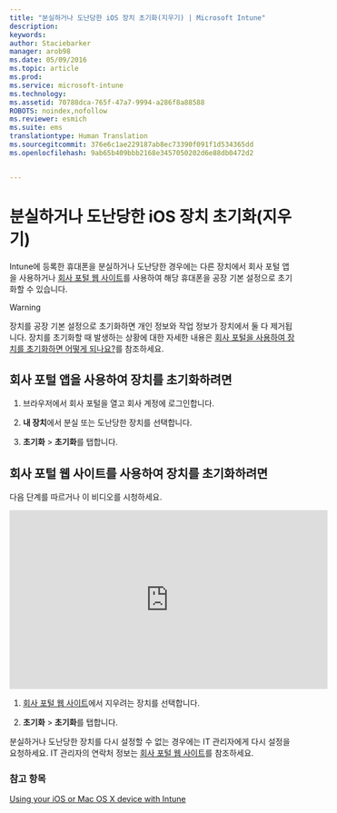 ```yaml
---
title: "분실하거나 도난당한 iOS 장치 초기화(지우기) | Microsoft Intune"
description: 
keywords: 
author: Staciebarker
manager: arob98
ms.date: 05/09/2016
ms.topic: article
ms.prod: 
ms.service: microsoft-intune
ms.technology: 
ms.assetid: 70788dca-765f-47a7-9994-a286f8a88588
ROBOTS: noindex,nofollow
ms.reviewer: esmich
ms.suite: ems
translationtype: Human Translation
ms.sourcegitcommit: 376e6c1ae229187ab8ec73390f091f1d534365dd
ms.openlocfilehash: 9ab65b409bbb2168e3457050202d6e88db0472d2


---
```



# 분실하거나 도난당한 iOS 장치 초기화(지우기)

Intune에 등록한 휴대폰을 분실하거나 도난당한 경우에는 다른 장치에서 회사 포털 앱을 사용하거나 [회사 포털 웹 사이트](http://portal.manage.microsoft.com)를 사용하여 해당 휴대폰을 공장 기본 설정으로 초기화할 수 있습니다.

> [!WARNING]
> 장치를 공장 기본 설정으로 초기화하면 개인 정보와 작업 정보가 장치에서 둘 다 제거됩니다. 장치를 초기화할 때 발생하는 상황에 대한 자세한 내용은 [회사 포털을 사용하여 장치를 초기화하면 어떻게 되나요?](what-happens-if-you-reset-your-device-using-the-company-portal-ios.md)를 참조하세요.

## 회사 포털 앱을 사용하여 장치를 초기화하려면

1.  브라우저에서 회사 포털을 열고 회사 계정에 로그인합니다.

2.  **내 장치**에서 분실 또는 도난당한 장치를 선택합니다.

3.  **초기화** &gt; **초기화**를 탭합니다.

## 회사 포털 웹 사이트를 사용하여 장치를 초기화하려면

다음 단계를 따르거나 이 비디오를 시청하세요.

<iframe width="560" height="315" src="https://www.youtube.com/embed/watch?v=6UFtBrBWUUI&feature=youtu.be" frameborder="0" allowfullscreen></iframe>

1.  [회사 포털 웹 사이트](http://portal.manage.microsoft.com)에서 지우려는 장치를 선택합니다.

2.  **초기화** &gt; **초기화**를 탭합니다.

분실하거나 도난당한 장치를 다시 설정할 수 없는 경우에는 IT 관리자에게 다시 설정을 요청하세요. IT 관리자의 연락처 정보는 [회사 포털 웹 사이트](http://portal.manage.microsoft.com)를 참조하세요.

### 참고 항목
[Using your iOS or Mac OS X device with Intune](using-your-ios-or-mac-os-x-device-with-intune.md)


<!--HONumber=Jul16_HO3-->


